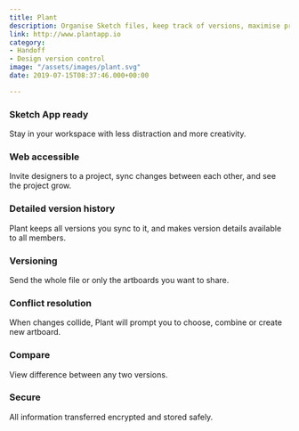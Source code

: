 ```yaml
---
title: Plant
description: Organise Sketch files, keep track of versions, maximise productivity.
link: http://www.plantapp.io
category:
- Handoff
- Design version control
image: "/assets/images/plant.svg"
date: 2019-07-15T08:37:46.000+00:00

---
```

### Sketch App ready

Stay in your workspace with less distraction and more creativity.

### Web accessible

Invite designers to a project, sync changes between each other, and see the project grow.

### Detailed version history

Plant keeps all versions you sync to it, and makes version details available to all members.

### Versioning

Send the whole file or only the artboards you want to share.

### Conflict resolution

When changes collide, Plant will prompt you to choose, combine or create new artboard.

### Compare

View difference between any two versions.

### Secure

All information transferred encrypted and stored safely.